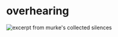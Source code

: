 # overhearing
![excerpt from murke's collected silences](http://4.bp.blogspot.com/-M4z04NI6EiY/UCeN9Ra8TAI/AAAAAAAAEpk/L5M4GzNx9JA/s1600/Screen+shot+2012-08-11+at+17.36.43.png)
